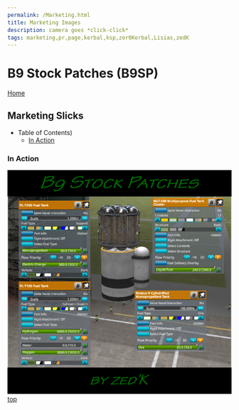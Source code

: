 ```yaml
---
permalink: /Marketing.html
title: Marketing Images
description: camera goes *click-click*
tags: marketing,pr,page,kerbal,ksp,zer0Kerbal,Lisias,zedK
---
```


<!-- Marketing.md v1.0.1.0
B9 Stock Patches (B9SP)
created: 13 Apr 2022
updated: 15 May 2022

based upon work by LisiasT -->

<script src="https://kit.fontawesome.com/0ea5493613.js" crossorigin="anonymous"></script>
<i class="fa-solid fa-user-astronaut fa-beat-fade fa-3x" style="--fa-beat-fade-opacity: 0.1; --fa-beat-fade-scale: 1.25;color: #BADA55" ></i>

# B9 Stock Patches (B9SP)

[Home](./index.md)

## Marketing Slicks

* Table of Contents)
  * [In Action](#In-Action)

### In Action

![In Action](https://raw.githubusercontent.com/zer0Kerbal/B9StockPatches/master/img/B9StockSwitch-hero02-750x750.png)
[top](#Marketing-Slicks)

<!-- this file CC BY-ND 4.0 by zer0Kerbal -->
